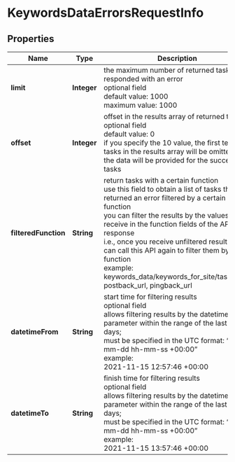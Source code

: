 # KeywordsDataErrorsRequestInfo


## Properties

| Name | Type | Description | Notes |
|------------ | ------------- | ------------- | -------------|
**limit** | **Integer** | the maximum number of returned tasks that responded with an error<br>optional field<br>default value: 1000<br>maximum value: 1000 |[optional]|
**offset** | **Integer** | offset in the results array of returned tasks<br>optional field<br>default value: 0<br>if you specify the 10 value, the first ten tasks in the results array will be omitted and the data will be provided for the successive tasks |[optional]|
**filteredFunction** | **String** | return tasks with a certain function<br>use this field to obtain a list of tasks that returned an error filtered by a certain function<br>you can filter the results by the values you receive in the function fields of the API response<br>i.e., once you receive unfiltered results, you can call this API again to filter them by function<br>example: keywords_data/keywords_for_site/task_post, postback_url, pingback_url |[optional]|
**datetimeFrom** | **String** | start time for filtering results<br>optional field<br>allows filtering results by the datetime parameter within the range of the last 7 days;<br>must be specified in the UTC format: “yyyy-mm-dd hh-mm-ss +00:00”<br>example:<br>2021-11-15 12:57:46 +00:00 |[optional]|
**datetimeTo** | **String** | finish time for filtering results<br>optional field<br>allows filtering results by the datetime parameter within the range of the last 7 days;<br>must be specified in the UTC format: “yyyy-mm-dd hh-mm-ss +00:00”<br>example:<br>2021-11-15 13:57:46 +00:00 |[optional]|